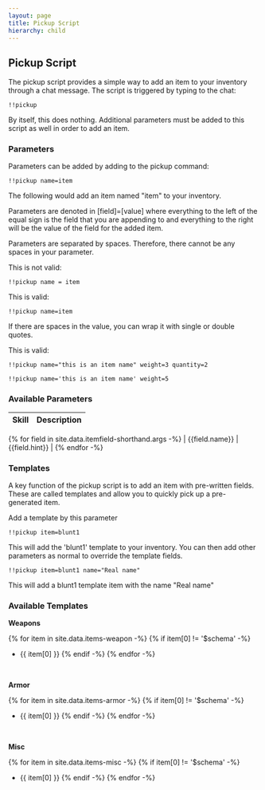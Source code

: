 ```yaml
---
layout: page
title: Pickup Script
hierarchy: child
---
```


## Pickup Script ##

The pickup script provides a simple way to add an item to your inventory through a chat message. The script is triggered by typing to the chat:

`!!pickup`

By itself, this does nothing. Additional parameters must be added to this script as well in order to add an item.


### Parameters ###

Parameters can be added by adding to the pickup command:

`!!pickup name=item`

The following would add an item named "item" to your inventory.

Parameters are denoted in [field]=[value] where everything to the left of the equal sign is the field that you are appending to and everything to the right will be the value of the field for the added item.

Parameters are separated by spaces. Therefore, there cannot be any spaces in your parameter.

This is not valid:

`!!pickup name = item`

This is valid:

`!!pickup name=item`


If there are spaces in the value, you can wrap it with single or double quotes.

This is valid:

`!!pickup name="this is an item name" weight=3 quantity=2` 

`!!pickup name='this is an item name' weight=5`


### Available Parameters ###

| Skill | Description |
| ---------------------- | ----------------------------- | 
{% for field in site.data.itemfield-shorthand.args -%}
| {{field.name}} | {{field.hint}}         |
{% endfor -%}




### Templates ###

A key function of the pickup script is to add an item with pre-written fields. These are called templates and allow you to quickly pick up a pre-generated item.

Add a template by this parameter

`!!pickup item=blunt1`

This will add the 'blunt1' template to your inventory. You can then add other parameters as normal to override the template fields.

`!!pickup item=blunt1 name="Real name"`

This will add a blunt1 template item with the name "Real name"


### Available Templates ###

**Weapons**

{% for item in site.data.items-weapon -%}
{% if item[0] != '$schema' -%}
- {{ item[0] }}
{% endif -%}
{% endfor -%}

<br>


**Armor**

{% for item in site.data.items-armor -%}
{% if item[0] != '$schema' -%}
- {{ item[0] }}
{% endif -%}
{% endfor -%}
<br>

**Misc**

{% for item in site.data.items-misc -%}
{% if item[0] != '$schema' -%}
- {{ item[0] }}
{% endif -%}
{% endfor -%}
<br>
